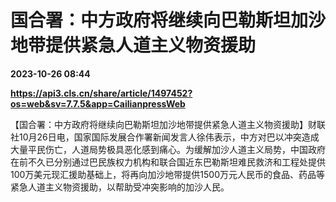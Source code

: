 # 国合署：中方政府将继续向巴勒斯坦加沙地带提供紧急人道主义物资援助

**2023-10-26 08:44**

**https://api3.cls.cn/share/article/1497452?os=web&sv=7.7.5&app=CailianpressWeb**

【国合署：中方政府将继续向巴勒斯坦加沙地带提供紧急人道主义物资援助】财联社10月26日电，国家国际发展合作署新闻发言人徐伟表示，中方对巴以冲突造成大量平民伤亡，人道局势极具恶化感到痛心。为缓解加沙人道主义局势，中国政府在前不久已分别通过巴民族权力机构和联合国近东巴勒斯坦难民救济和工程处提供100万美元现汇援助基础上，将再向加沙地带提供1500万元人民币的食品、药品等紧急人道主义物资援助，以帮助受冲突影响的加沙人民。